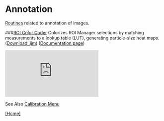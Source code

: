# Annotation

[Routines](../README.md#scripts) related to annotation of images.

###[ROI Color Coder](./ROI_Color_Coder.ijm)
   Colorizes ROI Manager selections by matching measurements to a lookup table (LUT),
   generating particle-size heat maps.
   ([Download .ijm](./ROI_Color_Coder.ijm?raw=true))
   ([Documentation page][RCC page])

   [![][RCC image]][RCC page]

   See Also [Calibration Menu](../Tools/README.md#calibration-menu)


[ [Home] ](../README.md#scripts)

[RCC page]: http://imagejdocu.tudor.lu/doku.php?id=macro:roi_color_coder
[RCC image]: http://imagejdocu.tudor.lu/lib/exe/fetch.php?cache=&media=macro:roicolorcoderoutput.png
